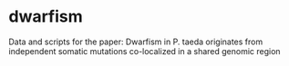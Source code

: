 # dwarfism
Data and scripts for the paper: Dwarfism in P. taeda originates from independent somatic mutations co-localized in a shared genomic region

